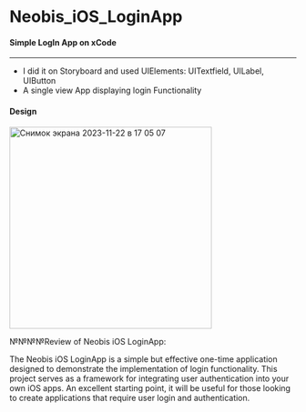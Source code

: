 # Neobis_iOS_LoginApp

#### Simple LogIn App on xCode
____
* I did it on Storyboard and used UIElements: UITextfield, UILabel, UIButton
* A single view App displaying login Functionality

#### Design 

<img width="355" alt="Снимок экрана 2023-11-22 в 17 05 07" src="https://github.com/ayamaoki/Login-Page/assets/121345516/d0655d2f-5572-4279-99d8-7c82aff7cf0f">

№№№№Review of Neobis iOS LoginApp:

The Neobis iOS LoginApp is a simple but effective one-time application designed to demonstrate the implementation of login functionality. This project serves as a framework for integrating user authentication into your own iOS apps. An excellent starting point, it will be useful for those looking to create applications that require user login and authentication.
